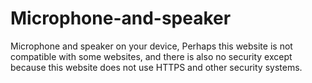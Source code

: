 # Microphone-and-speaker
Microphone and speaker on your device, Perhaps this website is not compatible with some websites, and there is also no security except because this website does not use HTTPS and other security systems.
